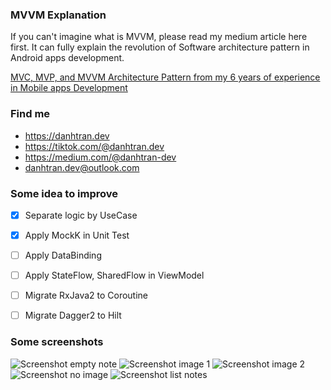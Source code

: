 ### MVVM Explanation

If you can't imagine what is MVVM, please read my medium article here first. It can fully explain the revolution of Software architecture pattern in Android apps development.

[MVC, MVP, and MVVM Architecture Pattern from my 6 years of experience in Mobile apps Development](https://danhtran-dev.medium.com/mvc-mvp-mvvm-from-my-6-years-of-experience-in-mobile-apps-development-784ce5b44049)

### Find me
- https://danhtran.dev
- https://tiktok.com/@danhtran.dev
- https://medium.com/@danhtran-dev
- danhtran.dev@outlook.com

### Some idea to improve
- [x] Separate logic by UseCase
- [x] Apply MockK in Unit Test
- [ ] Apply DataBinding
- [ ] Apply StateFlow, SharedFlow in ViewModel
- [ ] Migrate RxJava2 to Coroutine
- [ ] Migrate Dagger2 to Hilt


### Some screenshots

![Screenshot empty note](https://github.com/danhtran-dev/android-base-mvvm/blob/master/images/screen-shot-empty.jpeg?raw=true) 
![Screenshot image 1](https://github.com/danhtran-dev/android-base-mvvm/blob/master/images/screen-shot-image-1.jpeg?raw=true)
![Screenshot image 2](https://github.com/danhtran-dev/android-base-mvvm/blob/master/images/screen-shot-image-2.jpeg?raw=true) 
![Screenshot no image](https://github.com/danhtran-dev/android-base-mvvm/blob/master/images/screen-shot-no-image.jpeg?raw=true) 
![Screenshot list notes](https://github.com/danhtran-dev/android-base-mvvm/blob/master/images/screen-shot-notes.jpeg?raw=true)